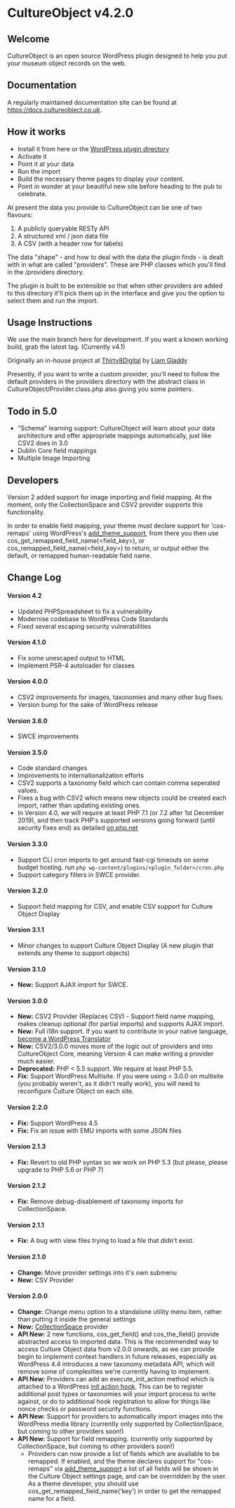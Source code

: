 CultureObject v4.2.0
====================

Welcome
---------------------
CultureObject is an open source WordPress plugin designed to help you put your museum object records on the web.

Documentation
---------------------
A regularly maintained documentation site can be found at https://docs.cultureobject.co.uk. 


How it works
---------------------

* Install it from here or the [WordPress plugin directory](https://wordpress.org/plugins/culture-object/)
* Activate it
* Point it at your data
* Run the import
* Build the necessary theme pages to display your content. 
* Point in wonder at your beautiful new site before heading to the pub to celebrate.

At present the data you provide to CultureObject can be one of two flavours:

1. A publicly queryable RESTy API
2. A structured xml / json data file
3. A CSV (with a header row for labels)

The data "shape" - and how to deal with the data the plugin finds - is dealt with in what are called "providers". These are PHP classes which you'll find in the /providers directory.

The plugin is built to be extensible so that when other providers are added to this directory it'll pick them up in the interface and give you the option to select them and run the import.


Usage Instructions
---------------------
We use the main branch here for development. If you want a known working build, grab the latest tag. (Currently v4.1)

Originally an in-house project at [Thirty8Digital](http://www.thirty8.co.uk) by [Liam Gladdy](https://gladdy.uk)

Presently, if you want to write a custom provider, you'll need to follow the default providers in the providers directory with the abstract class in CultureObject/Provider.class.php also giving you some pointers. 

Todo in 5.0
---------------------

* "Schema" learning support: CultureObject will learn about your data architecture and offer appropriate mappings automatically, just like CSV2 does in 3.0
* Dublin Core field mappings
* Multiple Image Importing

Developers
---------------------

Version 2 added support for image importing and field mapping. At the moment, only the CollectionSpace and CSV2 provider supports this functionality.

In order to enable field mapping, your theme must declare support for 'cos-remaps' using WordPress's [add_theme_support](http://codex.wordpress.org/Function_Reference/add_theme_support), from there you then use cos_get_remapped_field_name(<field_key>), or cos_remapped_field_name(<field_key>) to return, or output either the default, or remapped human-readable field name.

Change Log
---------------------

#### Version 4.2
* Updated PHPSpreadsheet to fix a vulnerability
* Modernise codebase to WordPress Code Standards
* Fixed several escaping security vulnerabilities

#### Version 4.1.0
* Fix some unescaped output to HTML
* Implement PSR-4 autoloader for classes

#### Version 4.0.0
* CSV2 improvements for images, taxonomies and many other bug fixes.
* Version bump for the sake of WordPress release

#### Version 3.6.0
* SWCE improvements

#### Version 3.5.0
* Code standard changes
* Improvements to internationalization efforts
* CSV2 supports a taxonomy field which can contain comma seperated values.
* Fixes a bug with CSV2 which means new objects could be created each import, rather than updating existing ones.
* In Version 4.0, we will require at least PHP 7.1 (or 7.2 after 1st December 2019), and then track PHP's supported versions going forward (until security fixes end) as detailed [on php.net](https://www.php.net/supported-versions.php)

#### Version 3.3.0
* Support CLI cron imports to get around fast-cgi timeouts on some budget hosting. run `php wp-content/plugins/<plugin_folder>/cron.php`
* Support category filters in SWCE provider.

#### Version 3.2.0
* Support field mapping for CSV, and enable CSV support for Culture Object Display

#### Version 3.1.1
* Minor changes to support Culture Object Display (A new plugin that extends any theme to support objects)

#### Version 3.1.0
* **New:** Support AJAX import for SWCE.

#### Version 3.0.0
* **New:** CSV2 Provider (Replaces CSV) - Support field name mapping, makes cleanup optional (for partial imports) and supports AJAX import.
* **New:** Full i18n support. If you want to contribute in your native language, [become a WordPress Translator](https://translate.wordpress.org/projects/wp-plugins/culture-object)
* **New:** CSV2/3.0.0 moves more of the logic out of providers and into CultureObject Core, meaning Version 4 can make writing a provider much easier.
* **Deprecated:** PHP < 5.5 support. We require at least PHP 5.5.
* **Fix:** Support WordPress Multisite. If you were using < 3.0.0 on multisite (you probably weren't, as it didn't really work), you will need to reconfigure Culture Object on each site.

#### Version 2.2.0
* **Fix:** Support WordPress 4.5
* **Fix:** Fix an issue with EMU imports with some JSON files

#### Version 2.1.3
* **Fix:** Revert to old PHP syntax so we work on PHP 5.3 (but please, please upgrade to PHP 5.6 or PHP 7)

#### Version 2.1.2
* **Fix:** Remove debug-disablement of taxonomy imports for CollectionSpace.

#### Version 2.1.1
* **Fix:** A bug with view files trying to load a file that didn't exist.

#### Version 2.1.0
* **Change:** Move provider settings into it's own submenu
* **New:** CSV Provider

#### Version 2.0.0
* **Change:** Change menu option to a standalone utility menu item, rather than putting it inside the general settings
* **New:** [CollectionSpace](http://www.collectionspace.org) provider
* **API New:** 2 new functions, cos_get_field() and cos_the_field() provide abstracted access to imported data. This is the recommended way to access Culture Object data from v2.0.0 onwards, as we can provide begin to implement context handlers in future releases, especially as WordPress 4.4 introduces a new taxonomy metadata API, which will remove some of complexities we're currently having to implement.
* **API New:** Providers can add an execute_init_action method which is attached to a WordPress [init action hook](https://codex.wordpress.org/Plugin_API/Action_Reference/init). This can be to register additional post types or taxonomies will your import process to write against, or do to additional hook registration to allow for things like nonce checks or password security functions.
* **API New:** Support for providers to automatically import images into the WordPress media library (currently only supported by CollectionSpace, but coming to other providers soon!)
* **API New:** Support for field remapping. (currently only supported by CollectionSpace, but coming to other providers soon!)
    * Providers can now provide a list of fields which are available to be remapped. If enabled, and the theme declares support for "cos-remaps" via [add_theme_support](http://codex.wordpress.org/Function_Reference/add_theme_support) a list of all fields will be shown in the Culture Object settings page, and can be overridden by the user. As a theme developer, you should use cos_get_remapped_field_name('key') in order to get the remapped name for a field.

